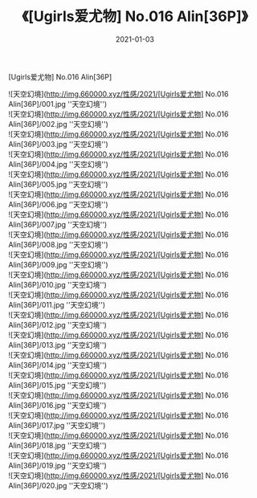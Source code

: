 ﻿---
layout: post
title:  《[Ugirls爱尤物] No.016 Alin[36P]》
date:   2021-01-03
img: http://img.660000.xyz/性感/2021/[Ugirls爱尤物] No.016 Alin[36P]/000.jpg
categories: [美女, 性感, 泳衣]
---

[Ugirls爱尤物] No.016 Alin[36P]



![天空幻境](http://img.660000.xyz/性感/2021/[Ugirls爱尤物] No.016 Alin[36P]/001.jpg ''天空幻境'') <br>
![天空幻境](http://img.660000.xyz/性感/2021/[Ugirls爱尤物] No.016 Alin[36P]/002.jpg ''天空幻境'') <br>
![天空幻境](http://img.660000.xyz/性感/2021/[Ugirls爱尤物] No.016 Alin[36P]/003.jpg ''天空幻境'') <br>
![天空幻境](http://img.660000.xyz/性感/2021/[Ugirls爱尤物] No.016 Alin[36P]/004.jpg ''天空幻境'') <br>
![天空幻境](http://img.660000.xyz/性感/2021/[Ugirls爱尤物] No.016 Alin[36P]/005.jpg ''天空幻境'') <br>
![天空幻境](http://img.660000.xyz/性感/2021/[Ugirls爱尤物] No.016 Alin[36P]/006.jpg ''天空幻境'') <br>
![天空幻境](http://img.660000.xyz/性感/2021/[Ugirls爱尤物] No.016 Alin[36P]/007.jpg ''天空幻境'') <br>
![天空幻境](http://img.660000.xyz/性感/2021/[Ugirls爱尤物] No.016 Alin[36P]/008.jpg ''天空幻境'') <br>
![天空幻境](http://img.660000.xyz/性感/2021/[Ugirls爱尤物] No.016 Alin[36P]/009.jpg ''天空幻境'') <br>
![天空幻境](http://img.660000.xyz/性感/2021/[Ugirls爱尤物] No.016 Alin[36P]/010.jpg ''天空幻境'') <br>
![天空幻境](http://img.660000.xyz/性感/2021/[Ugirls爱尤物] No.016 Alin[36P]/011.jpg ''天空幻境'') <br>
![天空幻境](http://img.660000.xyz/性感/2021/[Ugirls爱尤物] No.016 Alin[36P]/012.jpg ''天空幻境'') <br>
![天空幻境](http://img.660000.xyz/性感/2021/[Ugirls爱尤物] No.016 Alin[36P]/013.jpg ''天空幻境'') <br>
![天空幻境](http://img.660000.xyz/性感/2021/[Ugirls爱尤物] No.016 Alin[36P]/014.jpg ''天空幻境'') <br>
![天空幻境](http://img.660000.xyz/性感/2021/[Ugirls爱尤物] No.016 Alin[36P]/015.jpg ''天空幻境'') <br>
![天空幻境](http://img.660000.xyz/性感/2021/[Ugirls爱尤物] No.016 Alin[36P]/016.jpg ''天空幻境'') <br>
![天空幻境](http://img.660000.xyz/性感/2021/[Ugirls爱尤物] No.016 Alin[36P]/017.jpg ''天空幻境'') <br>
![天空幻境](http://img.660000.xyz/性感/2021/[Ugirls爱尤物] No.016 Alin[36P]/018.jpg ''天空幻境'') <br>
![天空幻境](http://img.660000.xyz/性感/2021/[Ugirls爱尤物] No.016 Alin[36P]/019.jpg ''天空幻境'') <br>
![天空幻境](http://img.660000.xyz/性感/2021/[Ugirls爱尤物] No.016 Alin[36P]/020.jpg ''天空幻境'') <br>